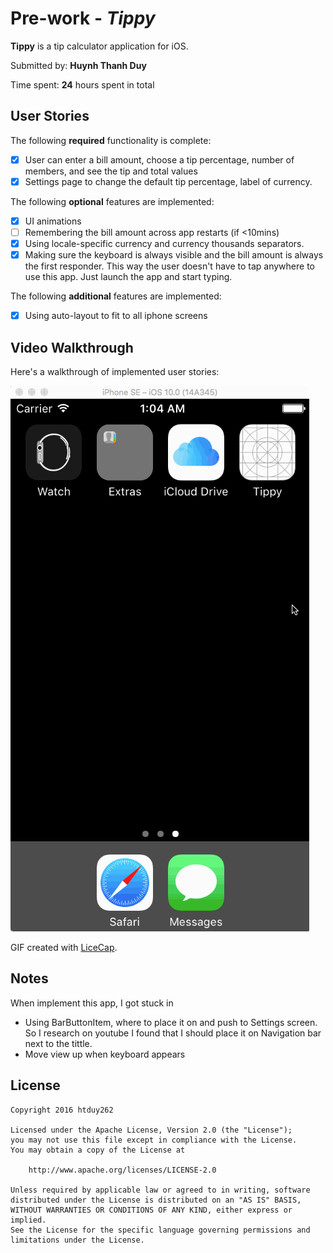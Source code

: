 # Pre-work - *Tippy*

**Tippy** is a tip calculator application for iOS.

Submitted by: **Huynh Thanh Duy**

Time spent: **24** hours spent in total

## User Stories

The following **required** functionality is complete:

* [x] User can enter a bill amount, choose a tip percentage, number of members, and see the tip and total values
* [x] Settings page to change the default tip percentage, label of currency.

The following **optional** features are implemented:
* [x] UI animations
* [ ] Remembering the bill amount across app restarts (if <10mins)
* [x] Using locale-specific currency and currency thousands separators.
* [x] Making sure the keyboard is always visible and the bill amount is always the first responder. This way the user doesn't have to tap anywhere to use this app. Just launch the app and start typing.

The following **additional** features are implemented:

- [x] Using auto-layout to fit to all iphone screens

## Video Walkthrough 

Here's a walkthrough of implemented user stories:

<img src='https://raw.githubusercontent.com/htduy262/Tippy/master/Tippy.gif' title='Video Walkthrough' width='' alt='Video Walkthrough' />

GIF created with [LiceCap](http://www.cockos.com/licecap/).

## Notes

When implement this app, I got stuck in 
- Using BarButtonItem, where to place it on and push to Settings screen. So I research on youtube I found that I should place it on Navigation bar next to the tittle.
- Move view up when keyboard appears

## License

    Copyright 2016 htduy262

    Licensed under the Apache License, Version 2.0 (the "License");
    you may not use this file except in compliance with the License.
    You may obtain a copy of the License at

        http://www.apache.org/licenses/LICENSE-2.0

    Unless required by applicable law or agreed to in writing, software
    distributed under the License is distributed on an "AS IS" BASIS,
    WITHOUT WARRANTIES OR CONDITIONS OF ANY KIND, either express or implied.
    See the License for the specific language governing permissions and
    limitations under the License.
